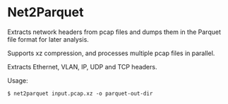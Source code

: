 # Net2Parquet

Extracts network headers from pcap files and dumps them in the Parquet file format for later analysis. 

Supports xz compression, and processes multiple pcap files in parallel.

Extracts Ethernet, VLAN, IP, UDP and TCP headers. 

Usage:

```
$ net2parquet input.pcap.xz -o parquet-out-dir
```
